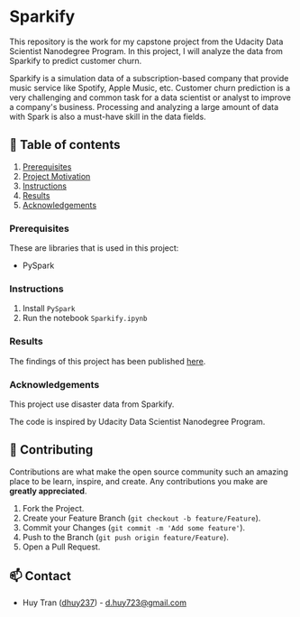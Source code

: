 # Sparkify

This repository is the work for my capstone project from the Udacity Data Scientist Nanodegree Program. In this project, I will analyze the data from Sparkify to predict customer churn.

Sparkify is a simulation data of a subscription-based company that provide music service like Spotify, Apple Music, etc. Customer churn prediction is a very challenging and common task for a data scientist or analyst to improve a company's business. Processing and analyzing a large amount of data with Spark is also a must-have skill in the data fields.

## :rocket: Table of contents

1. [Prerequisites](#prerequisites)
2. [Project Motivation](#structure)
3. [Instructions](#instructions)
4. [Results](#results)
5. [Acknowledgements](#acknowledgements)

### Prerequisites <a name="prerequisites"></a>

These are libraries that is used in this project:

- PySpark

### Instructions <a name="instructions"></a>

1. Install `PySpark`
2. Run the notebook `Sparkify.ipynb`

### Results <a name="results"></a>

The findings of this project has been published [here](https://medium.com/@d.huy723/sparkify-customer-churn-prediction-68ceb12957eb).

### Acknowledgements <a name="acknowledgements"></a>

This project use disaster data from Sparkify.

The code is inspired by Udacity Data Scientist Nanodegree Program.

## :hammer: Contributing

Contributions are what make the open source community such an amazing place to be learn, inspire, and create. Any contributions you make are **greatly appreciated**.

1. Fork the Project.
2. Create your Feature Branch (`git checkout -b feature/Feature`).
3. Commit your Changes (`git commit -m 'Add some feature'`).
4. Push to the Branch (`git push origin feature/Feature`).
5. Open a Pull Request.

## :mailbox: Contact

- Huy Tran ([dhuy237](https://github.com/dhuy237)) - d.huy723@gmail.com
